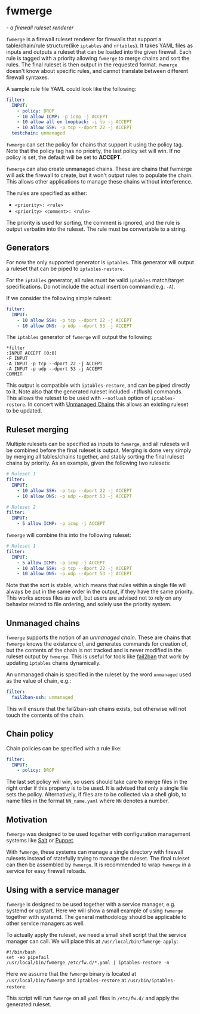 fwmerge
=======
_- a firewall ruleset renderer_

`fwmerge` is a firewall ruleset renderer for firewalls that support a
table/chain/rule structure(like `iptables` and `nftables`). It takes YAML files
as inputs and outputs a ruleset that can be loaded into the given firewall. Each
rule is tagged with a priority allowing `fwmerge` to merge chains and sort the
rules. The final ruleset is then output in the requested format. `fwmerge`
doesn't know about specific rules, and cannot translate between different
firewall syntaxes.

A sample rule file YAML could look like the following:

```yaml
filter:
  INPUT:
    - policy: DROP
    - 10 allow ICMP: -p icmp -j ACCEPT
    - 10 allow all on loopback: -i lo -j ACCEPT
    - 10 allow SSH: -p tcp --dport 22 -j ACCEPT
  testchain: unmanaged
```

`fwmerge` can set the policy for chains that support it using the policy tag.
Note that the policy tag has no prioirty, the last policy set will win. If no
policy is set, the default will be set to **ACCEPT**.

`fwmerge` can also create unmanaged chains. These are chains that fwmerge will
ask the firewall to create, but it won't output rules to populate the chain.
This allows other applications to manage these chains without interference.

The rules are specified as either:

  - `<priority>: <rule>`
  - `<priority> <comment>: <rule>`

The priority is used for sorting, the comment is ignored, and the rule is output
verbatim into the ruleset. The rule must be convertable to a string.

Generators
----------

For now the only supported generator is `iptables`. This generator will output a
ruleset that can be piped to `iptables-restore`.

For the `iptables` generator, all rules must be valid `iptables` match/target
specifications. Do not include the actual insertion command(e.g. `-A`).

If we consider the following simple ruleset:
```yaml
filter:
  INPUT:
    - 10 allow SSH: -p tcp --dport 22 -j ACCEPT
    - 10 allow DNS: -p udp --dport 53 -j ACCEPT
```
The `iptables` generator of `fwmerge` will output the following:
```
*filter
:INPUT ACCEPT [0:0]
-F INPUT
-A INPUT -p tcp --dport 22 -j ACCEPT
-A INPUT -p udp --dport 53 -j ACCEPT
COMMIT
```
This output is compatible with `iptables-restore`, and can be piped directly to
it. Note also that the generated ruleset included `-F`(flush) commands. This
allows the ruleset to be used with `--noflush` option of `iptables-restore`. In
concert with [Unmanaged Chains](#unmanaged-chains) this allows an existing
ruleset to be updated.

Ruleset merging
---------------

Multiple rulesets can be specified as inputs to `fwmerge`, and all rulesets will
be combined before the final ruleset is output. Merging is done very simply by
merging all tables/chains together, and stably sorting the final ruleset
chains by priority. As an example, given the following two rulesets:

```yaml
# Ruleset 1
filter:
  INPUT:
    - 10 allow SSH: -p tcp --dport 22 -j ACCEPT
    - 10 allow DNS: -p udp --dport 53 -j ACCEPT

# Ruleset 2
filter:
  INPUT:
    - 5 allow ICMP: -p icmp -j ACCEPT 
```

`fwmerge` will combine this into the following ruleset:

```yaml
# Ruleset 1
filter:
  INPUT:
    - 5 allow ICMP: -p icmp -j ACCEPT 
    - 10 allow SSH: -p tcp --dport 22 -j ACCEPT
    - 10 allow DNS: -p udp --dport 53 -j ACCEPT
```

Note that the sort is stable, which means that rules within a single file will
always be put in the same order in the output, if they have the same priority.
This works across files as well, but users are advised not to rely on any
behavior related to file ordering, and solely use the priority system.

Unmanaged chains
----------------

`fwmerge` supports the notion of an *unmanaged chain*. These are chains that
`fwmerge` knows the existance of, and generates commands for creation of, but
the contents of the chain is not tracked and is never modified in the ruleset
output by `fwmerge`. This is useful for tools like
[fail2ban](https://www.fail2ban.org/) that work by updating `iptables` chains
dynamically.

An unmanaged chain is specified in the ruleset by the word `unmanaged` used as
the value of chain, e.g.:

```yaml
filter:
  fail2ban-ssh: unmanaged
```

This will ensure that the fail2ban-ssh chains exists, but otherwise will not
touch the contents of the chain.

Chain policy
------------

Chain policies can be specified with a rule like:
```yaml
filter:
  INPUT:
    - policy: DROP
```

The last set policy will win, so users should take care to merge files in the
right order if this property is to be used. It is advised that only a single
file sets the policy. Alternatively, if files are to be collected via a shell
glob, to name files in the format `NN_name.yaml` where `NN` denotes a number.

Motivation
----------

`fwmerge` was designed to be used together with configuration management systems
like [Salt](https://saltstack.com/) or [Puppet](https://puppet.com/).

With `fwmerge`, these systems can manage a single directory with firewall
rulesets instead of statefully trying to manage the ruleset. The final ruleset
can then be assembled by `fwmerge`. It is recommended to wrap `fwmerge` in a
service for easy firewall reloads.

Using with a service manager
----------------------------

`fwmerge` is designed to be used together with a service manager, e.g. systemd
or upstart. Here we will show a small example of using `fwmerge` together with
systemd. The general methodology should be applicable to other service managers
as well.

To actually apply the ruleset, we need a small shell script that the service
manager can call. We will place this at `/usr/local/bin/fwmerge-apply`:
```shell
#!/bin/bash
set -eo pipefail
/usr/local/bin/fwmerge /etc/fw.d/*.yaml | iptables-restore -n
```
Here we assume that the `fwmerge` binary is located at `/usr/local/bin/fwmerge`
and `iptables-restore` at `/usr/bin/iptables-restore`.

This script will run `fwmerge` on all `yaml` files in `/etc/fw.d/` and apply the
generated ruleset.

